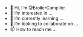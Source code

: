 - 👋 Hi, I’m @BroilerCompiler
- 👀 I’m interested in ...
- 🌱 I’m currently learning ...
- 💞️ I’m looking to collaborate on ...
- 📫 How to reach me ...

<!---
BroilerCompiler/BroilerCompiler is a ✨ special ✨ repository because its `README.md` (this file) appears on your GitHub profile.
You can click the Preview link to take a look at your changes.
--->
